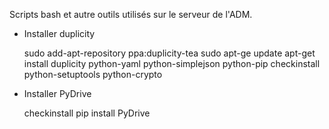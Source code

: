 Scripts bash et autre outils utilisés sur le serveur de l'ADM.

* Installer duplicity

    sudo add-apt-repository ppa:duplicity-tea
    sudo apt-ge update
    apt-get install duplicity python-yaml python-simplejson python-pip checkinstall python-setuptools python-crypto

* Installer PyDrive

    checkinstall pip install PyDrive
